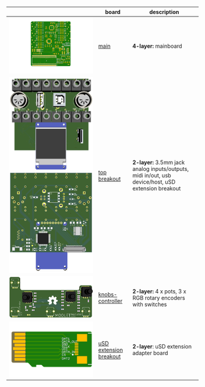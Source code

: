 
| | **board** | **description** |
|---|-------|---------|
|  ![mainboard](mainboard/images/mainboard.png)  | [main](mainboard) | **4-layer:** mainboard |
| ![top breakout](topbreakout/images/TopBreakout-front.png)  ![top breakout](topbreakout/images/TopBreakout-back.png) | [top breakout](topbreakout)  | **2-layer:** 3.5mm jack analog inputs/outputs, midi in/out, usb device/host, uSD extension breakout |
| ![knobs-controller](knobs-controller/images/KnobsController_v1.1.png) | [knobs-controller](knobs-controller)  | **2-layer:** 4 x pots, 3 x RGB rotary encoders with switches |
| ![uSD extension breakout](teensy-uSD-adapter/images/uSD_extender_male_sm.png)  | [uSD extension breakout](teensy-uSD-adapter) | **2-layer**: uSD extension adapter board |
  
